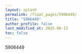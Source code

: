 ```yaml
---
layout: splash
permalink: /float_pages/5906449/
title: "5906449"
author_profile: false
last_modified_at: 2025-06-13
toc: false
---
```

 
5906449
